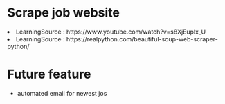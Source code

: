 # Scrape job website
<li>LearningSource : https://www.youtube.com/watch?v=s8XjEuplx_U </li>
<li>LearningSource : https://realpython.com/beautiful-soup-web-scraper-python/ </li>

# Future feature
- automated email for newest jos
